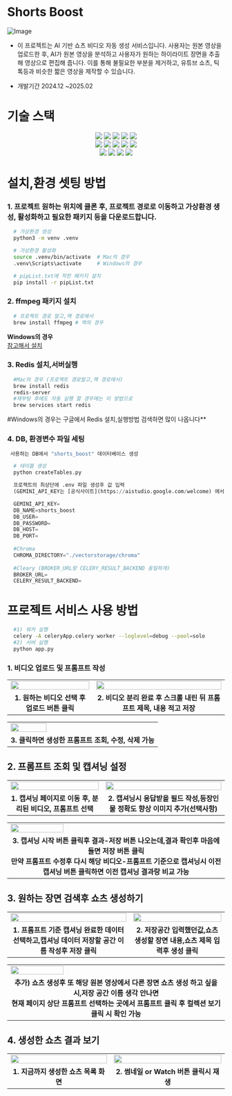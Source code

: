 # Shorts Boost
![Image](https://github.com/user-attachments/assets/932136e1-f140-4986-93e8-03cb77818919)

+ 이 프로젝트는 AI 기반 쇼츠 비디오 자동 생성 서비스입니다.
사용자는 원본 영상을 업로드한 후, AI가 원본 영상을 분석하고 사용자가 원하는 하이라이트 장면을 추출해 영상으로 편집해 줍니다.
이를 통해 불필요한 부분을 제거하고, 유튜브 쇼츠, 틱톡등과 비슷한 짧은 영상을 제작할 수 있습니다.

+ 개발기간 2024.12 ~2025.02

  
# 기술 스택
<div align=center> 
 <img src="https://img.shields.io/badge/googlegemini-8E75B2?style=for-the-badge&logo=googlegemini&logoColor=white">
 <img src="https://img.shields.io/badge/python-3776AB?style=for-the-badge&logo=python&logoColor=white">
 <img src="https://img.shields.io/badge/flask-000000?style=for-the-badge&logo=flask&logoColor=white">
 <img src="https://img.shields.io/badge/celery-37814A?style=for-the-badge&logo=celery&logoColor=white">
 <img src="https://img.shields.io/badge/langchain-1C3C3C?style=for-the-badge&logo=langchain&logoColor=white">
  <br>

 <img src="https://img.shields.io/badge/sqlalchemy-D71F00?style=for-the-badge&logo=sqlalchemy&logoColor=white">
 <img src="https://img.shields.io/badge/mysql-4479A1?style=for-the-badge&logo=mysql&logoColor=white">
 <img src="https://img.shields.io/badge/redis-FF4438?style=for-the-badge&logo=redis&logoColor=white">
 <img src="https://img.shields.io/badge/swagger-85EA2D?style=for-the-badge&logo=swagger&logoColor=white">
 <img src="https://img.shields.io/badge/docker-2496ED?style=for-the-badge&logo=docker&logoColor=white">
  <br>
  
 <img src="https://img.shields.io/badge/ffmpeg-007808?style=for-the-badge&logo=ffmpeg&logoColor=white">
 <img src="https://img.shields.io/badge/html5-E34F26?style=for-the-badge&logo=html5&logoColor=white">
 <img src="https://img.shields.io/badge/css-663399?style=for-the-badge&logo=css&logoColor=white">
 <img src="https://img.shields.io/badge/javascript-F7DF1E?style=for-the-badge&logo=javascript&logoColor=white">
  <br>
</div>


# 설치,환경 셋팅 방법
### 1. 프로젝트 원하는 위치에 클론 후, 프로젝트 경로로 이동하고 가상환경 생성, 활성화하고 필요한 패키지 등을 다운로드합니다.

  ```bash
    # 가상환경 생성
    python3 -m venv .venv
  ```

  ```bash
    # 가상환경 활성화
    source .venv/bin/activate  # Mac의 경우
    .venv\Scripts\activate     # Windows의 경우
  ```

  ```bash
    # pipList.txt에 적힌 패키지 설치
    pip install -r pipList.txt
  ```

### 2. ffmpeg 패키지 설치

  ```bash
    # 프로젝트 경로 말고,맥 경로에서
    brew install ffmpeg # 맥의 경우
  ```

  **Windows의 경우**  
  [참고해서 설치](https://kolin136.tistory.com/174)

### 3. Redis 설치,서버실행

  ```bash
    #Mac의 경우 (프로젝트 경로말고,맥 경로에서)
    brew install redis
    redis-server
    #재부팅 후에도 자동 실행 할 경우에는 이 방법으로
    brew services start redis 
  ```
  #Windows의 경우는 구글에서 Redis 설치,실행방법 검색하면 많이 나옵니다**

### 4. DB, 환경변수 파일 세팅

  ```bash
   사용하는 DB에서 "shorts_boost" 데이터베이스 생성
  ```  
  

  ```bash
    # 테이블 생성
    python createTables.py
  ```

  ```python
    프로젝트의 최상단에 .env 파일 생성후 값 입력
    (GEMINI_API_KEY는 [공식사이트](https://aistudio.google.com/welcome) 에서 API_KEY 발급 받으세요)
  
    GEMINI_API_KEY= 
    DB_NAME=shorts_boost
    DB_USER=
    DB_PASSWORD=
    DB_HOST=
    DB_PORT=
    
    #Chroma
    CHROMA_DIRECTORY="./vectorstorage/chroma"
    
    #Cleary (BROKER_URL랑 CELERY_RESULT_BACKEND 동일하게)
    BROKER_URL= 
    CELERY_RESULT_BACKEND= 
  ```

# 프로젝트 서비스 사용 방법

  ```bash
    #1) 워커 실행
    celery -A celeryApp.celery worker --loglevel=debug --pool=solo
    #2) 서버 실행
    python app.py
  ```


### 1. 비디오 업로드 및 프롬프트 작성

<table>
  <tr>
    <td><img src="https://github.com/user-attachments/assets/376b1c1f-5909-43c1-abc3-7c28fdd75c17" width="100%"></td>
    <td><img src="https://github.com/user-attachments/assets/2c92e3ae-2da8-447c-90aa-6756ac2ae522" width="100%"></td>
  </tr>
  <tr>
    <td align="center"><b>1. 원하는 비디오 선택 후 업로드 버튼 클릭</b></td>
    <td align="center"><b>2. 비디오 분리 완료 후 스크롤 내린 뒤 프롬프트 제목, 내용 적고 저장</b></td>
  </tr>
</table>
<table>
  <tr>
    <td><img src="https://github.com/user-attachments/assets/3a2a19c7-948a-4542-89c1-fd85a2cb5e26" width="50%"></td>
  </tr>
  <tr>
    <td align="center"><b>3. 클릭하면 생성한 프롬프트 조회, 수정, 삭제 가능</b></td>
  </tr>
</table>

## 2. 프롬프트 조회 및 캡셔닝 설정

<table>
  <tr>
    <td><img src="https://github.com/user-attachments/assets/1b1dec2b-f228-4ab2-a8a5-eb52c43647d0" width="100%"></td>
    <td><img src="https://github.com/user-attachments/assets/e17d297b-ff7f-41c0-871b-9b2d30f61bd9" width="100%"></td>
  </tr>
  <tr>
    <td align="center"><b>1. 캡셔닝 페이지로 이동 후, 분리된 비디오, 프롬프트 선택</b></td>
    <td align="center"><b>2. 캡셔닝시 응답받을 필드 작성,등장인물 정확도 향상 이미지 추가(선택사항)</b></td>
  </tr>
</table>

<table>
  <tr>
    <td><img src="https://github.com/user-attachments/assets/af2dbf3f-0f53-48a5-836e-17b7d29837b7" width="50%"></td>
  </tr>
  <tr>
    <td align="center"><b>3. 캡셔닝 시작 버튼 클릭후 결과-저장 버튼 나오는데,결과 확인후 마음에 들면 저장 버튼 클릭<br>
                             만약 프롬프트 수정후 다시 해당 비디오-프롬프트 기준으로 캡셔닝시 이전 캡셔닝 버튼 클릭하면 이전 캡셔닝 결과랑 비교 가능</b></td>
  </tr>
</table>

## 3. 원하는 장면 검색후 쇼츠 생성하기

<table>
  <tr>
    <td><img src="https://github.com/user-attachments/assets/57ce6e45-7725-4227-8fb8-787c94f542a6" width="100%"></td>
    <td><img src="https://github.com/user-attachments/assets/903ca2e4-5081-41f8-a5ea-618e45998a4c"  width="100%"></td>
  </tr>
  <tr>
    <td align="center"><b>1. 프롬프트 기준 캡셔닝 완료한 데이터 선택하고,캡셔닝 데이터 저장할 공간 이름 작성후 저장 클릭</b></td>
    <td align="center"><b>2. 저장공간 입력했던값,쇼츠 생성할 장면 내용,쇼츠 제목 입력후 생성 클릭</b></td>
  </tr>
</table>
<table>
  <tr>
    <td><img src="https://github.com/user-attachments/assets/639ea4fc-def1-4906-9791-38a94440cd41" width="50%"></td>
  </tr>
  <tr>
    <td align="center"><b>추가) 쇼츠 생성후 또 해당 원본 영상에서 다른 장면 쇼츠 생성 하고 싶을시,저장 공간 이름 생각 안나면 <br>
                         현재 페이지 상단 프롬프트 선택하는 곳에서 프롬프트 클릭 후 컬렉션 보기 클릭 시 확인 가능 </b></td>
  </tr>
</table>

## 4. 생성한 쇼츠 결과 보기
<table>
  <tr>
    <td><img src="https://github.com/user-attachments/assets/b5770c59-f010-4674-9eec-b9f4a9c93790" width="100%"></td>
    <td><img src="https://github.com/user-attachments/assets/d327be1a-d600-49b1-b1ef-95466b585646"  width="100%"></td>
  </tr>
  <tr>
    <td align="center"><b>1. 지금까지 생성한 쇼츠 목록 화면</b></td>
    <td align="center"><b>2. 썸네일 or Watch 버튼 클릭시 재생</b></td>
  </tr>
</table>




    
